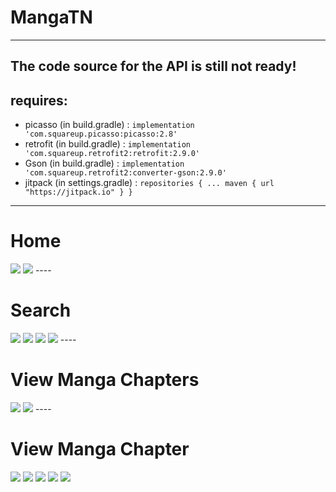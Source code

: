 # MangaTN
---
The code source for the API is still not ready!
----
## requires:
- picasso (in build.gradle) : `implementation 'com.squareup.picasso:picasso:2.8'`
- retrofit (in build.gradle) : `implementation 'com.squareup.retrofit2:retrofit:2.9.0'`
- Gson (in build.gradle) : `implementation 'com.squareup.retrofit2:converter-gson:2.9.0'`
- jitpack (in settings.gradle) : `repositories {
        ...
        maven { url "https://jitpack.io" }
    }`
----
<h1>Home</h1>
<img src="https://user-images.githubusercontent.com/100535820/235483183-a0d3a914-3ea4-42b7-9b9c-79ab25054d1c.jpg"/>
<img src="https://user-images.githubusercontent.com/100535820/235483174-b6f86dc4-4c04-4af1-8334-489e5385605b.jpg"/>
----
<h1>Search</h1>
<img src="https://user-images.githubusercontent.com/100535820/235483170-43067675-e8e5-425b-8493-4c08367a918b.jpg"/>
<img src="https://user-images.githubusercontent.com/100535820/235483169-6993e577-e4c7-445a-83b9-4346d9fe5039.jpg"/>
<img src="https://user-images.githubusercontent.com/100535820/235483164-6070ff29-8299-48e2-a188-7b3a08d4f4f1.jpg"/>
<img src="https://user-images.githubusercontent.com/100535820/235483157-1dba1196-782b-4beb-b6af-193fb43d05fb.jpg"/>
----
<h1>View Manga Chapters</h1>
<img src="https://user-images.githubusercontent.com/100535820/235483145-a582ca14-4ed3-4ad1-8f92-8ae2b927a994.jpg"/>
<img src="https://user-images.githubusercontent.com/100535820/235483150-612e657d-d5aa-423b-8107-51b77d390556.jpg"/>
----
<h1>View Manga Chapter</h1>
<img src="https://user-images.githubusercontent.com/100535820/235483138-de7609ae-b0f9-47b1-829e-693bdc247fbc.jpg"/>
<img src="https://user-images.githubusercontent.com/100535820/235483133-0670cb90-5a13-4993-8105-0436771ba7d3.jpg"/>
<img src="https://user-images.githubusercontent.com/100535820/235483128-1a97a389-50cb-4559-b789-9f74f30d6d86.jpg"/>
<img src="https://user-images.githubusercontent.com/100535820/235483121-6d8fde0b-cbbe-4513-aa10-ea3c182f06f3.jpg"/>
<img src="https://user-images.githubusercontent.com/100535820/235483116-20f94371-b863-4423-85a4-7535bae51ed0.jpg"/>
